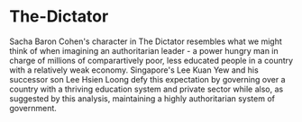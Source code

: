 # The-Dictator

Sacha Baron Cohen's character in The Dictator resembles what we might think of when imagining an authoritarian leader - a power hungry man in charge of millions of comparartively poor, less educated people in a country with a relatively weak economy. Singapore's Lee Kuan Yew and his successor son Lee Hsien Loong defy this expectation by governing over a country with a thriving education system and private sector while also, as suggested by this analysis, maintaining a highly authoritarian system of government.
